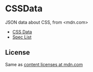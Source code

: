 CSSData
=======

JSON data about CSS, from <mdn.com>

* [CSS Data][1]
* [Spec List][2]

[1]:https://developer.mozilla.org/en-US/docs/Template:CSSData
[2]:https://developer.mozilla.org/en-US/docs/Template:SpecName
License
-------

Same as [content licenses at mdn.com][2]

[2]:https://developer.mozilla.org/en-US/docs/MDN/About#Copyrights_and_licenses
